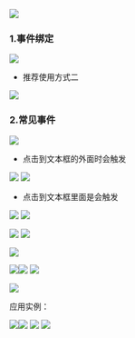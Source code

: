 ![](assets/07事件监听/file-20250705170530572.png)

### 1.事件绑定
![](assets/07事件监听/file-20250705171110503.png)
* 推荐使用方式二

![](assets/07事件监听/file-20250705171823566.png)


### 2.常见事件
![](assets/07事件监听/file-20250705172206287.png)
* 点击到文本框的外面时会触发

![](assets/07事件监听/file-20250705172314477.png)
![](assets/07事件监听/file-20250705172253552.png)
* 点击到文本框里面是会触发

![](assets/07事件监听/file-20250705172600815.png)
![](assets/07事件监听/file-20250705172538146.png)


![](assets/07事件监听/file-20250705172726715.png)
![](assets/07事件监听/file-20250705172804212.png)

![](assets/07事件监听/file-20250705173000722.png)

![](assets/07事件监听/file-20250705173056715.png)![](assets/07事件监听/file-20250705173143921.png)
![](assets/07事件监听/file-20250705173353550.png)


![](assets/07事件监听/file-20250705173408341.png)


应用实例：

![](assets/07事件监听/file-20250705173913892.png)![](assets/07事件监听/file-20250705174033582.png)
![](assets/07事件监听/file-20250705175042392.png)
![](assets/07事件监听/file-20250705175200158.png)